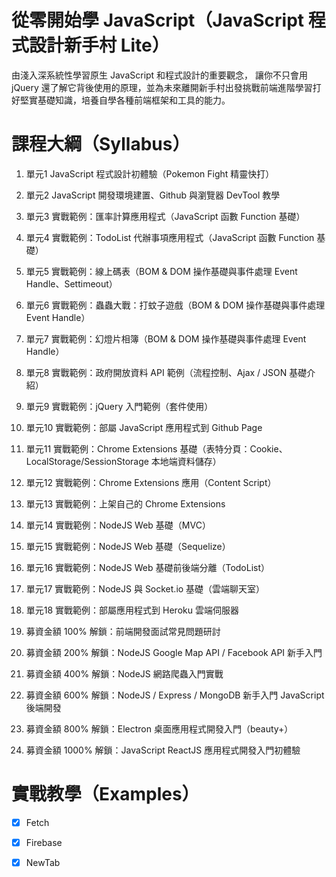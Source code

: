 # 從零開始學 JavaScript（JavaScript 程式設計新手村 Lite）
由淺入深系統性學習原生 JavaScript 和程式設計的重要觀念， 讓你不只會用 jQuery 還了解它背後使用的原理，並為未來離開新手村出發挑戰前端進階學習打好堅實基礎知識，培養自學各種前端框架和工具的能力。

# 課程大綱（Syllabus）
1. 單元1 JavaScript 程式設計初體驗（Pokemon Fight 精靈快打）

2. 單元2 JavaScript 開發環境建置、Github 與瀏覽器 DevTool 教學 

3. 單元3 實戰範例：匯率計算應用程式（JavaScript 函數 Function 基礎） 

4. 單元4 實戰範例：TodoList 代辦事項應用程式（JavaScript 函數 Function 基礎）

5. 單元5 實戰範例：線上碼表（BOM & DOM 操作基礎與事件處理 Event Handle、Settimeout） 

6. 單元6 實戰範例：蟲蟲大戰：打蚊子遊戲（BOM & DOM 操作基礎與事件處理 Event Handle）  

7. 單元7 實戰範例：幻燈片相簿（BOM & DOM 操作基礎與事件處理 Event Handle）  

8. 單元8 實戰範例：政府開放資料 API 範例（流程控制、Ajax / JSON 基礎介紹）

9. 單元9 實戰範例：jQuery 入門範例（套件使用）

10. 單元10 實戰範例：部屬 JavaScript 應用程式到 Github Page

11. 單元11 實戰範例：Chrome Extensions 基礎（表特分頁：Cookie、LocalStorage/SessionStorage 本地端資料儲存）

12. 單元12 實戰範例：Chrome Extensions 應用（Content Script）

13. 單元13 實戰範例：上架自己的 Chrome Extensions

14. 單元14 實戰範例：NodeJS Web 基礎（MVC）

15. 單元15 實戰範例：NodeJS Web 基礎（Sequelize）

16. 單元16 實戰範例：NodeJS Web 基礎前後端分離（TodoList）

17. 單元17 實戰範例：NodeJS 與 Socket.io 基礎（雲端聊天室）

18. 單元18 實戰範例：部屬應用程式到 Heroku 雲端伺服器

19. 募資金額 100% 解鎖：前端開發面試常見問題研討

20. 募資金額 200% 解鎖：NodeJS Google Map API / Facebook API 新手入門

21. 募資金額 400% 解鎖：NodeJS 網路爬蟲入門實戰 

22. 募資金額 600% 解鎖：NodeJS / Express / MongoDB 新手入門 JavaScript 後端開發

23. 募資金額 800% 解鎖：Electron 桌面應用程式開發入門（beauty+）

24. 募資金額 1000% 解鎖：JavaScript ReactJS 應用程式開發入門初體驗

# 實戰教學（Examples）
- [X] Fetch
- [X] Firebase
- [X] NewTab

	


